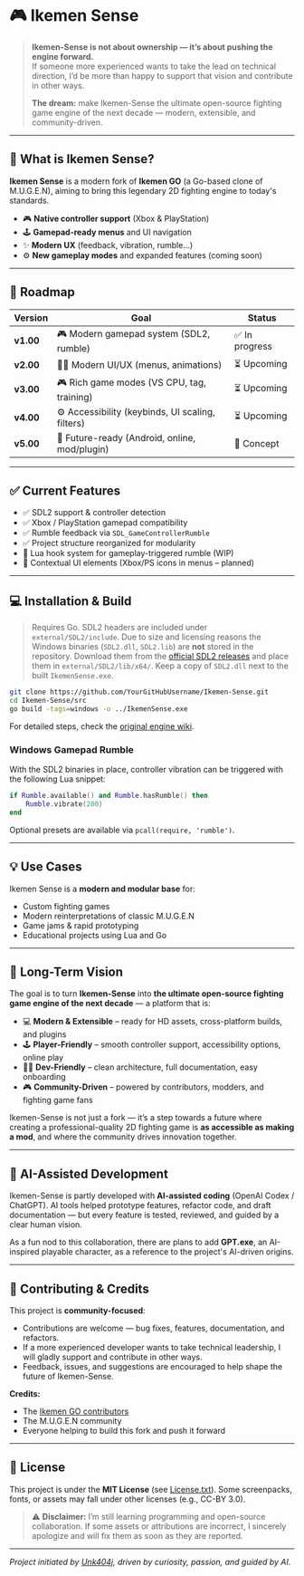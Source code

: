 # 🎮 Ikemen Sense

> **Ikemen-Sense is not about ownership — it’s about pushing the engine forward.**  
> If someone more experienced wants to take the lead on technical direction, I’d be more than happy to support that vision and contribute in other ways.  
>  
> **The dream:** make Ikemen-Sense the ultimate open-source fighting game engine of the next decade — modern, extensible, and community-driven.

---

## 📌 What is Ikemen Sense?

**Ikemen Sense** is a modern fork of **Ikemen GO** (a Go-based clone of M.U.G.E.N), aiming to bring this legendary 2D fighting engine to today's standards.

- 🎮 **Native controller support** (Xbox & PlayStation)
- 🕹️ **Gamepad-ready menus** and UI navigation
- ✨ **Modern UX** (feedback, vibration, rumble…)
- ⚙️ **New gameplay modes** and expanded features (coming soon)

---

## 🧽 Roadmap

| Version | Goal | Status |
|--------|------|--------|
| **v1.00** | 🎮 Modern gamepad system (SDL2, rumble) | ✅ In progress |
| **v2.00** | 🧑‍🎨 Modern UI/UX (menus, animations) | ⏳ Upcoming |
| **v3.00** | 🎮 Rich game modes (VS CPU, tag, training) | ⏳ Upcoming |
| **v4.00** | ⚙️ Accessibility (keybinds, UI scaling, filters) | ⏳ Upcoming |
| **v5.00** | 🚀 Future-ready (Android, online, mod/plugin) | 🔮 Concept |

---

## ✅ Current Features

- ✅ SDL2 support & controller detection  
- ✅ Xbox / PlayStation gamepad compatibility  
- ✅ Rumble feedback via `SDL_GameControllerRumble`  
- ✅ Project structure reorganized for modularity  
- 🧲 Lua hook system for gameplay-triggered rumble (WIP)  
- 🧲 Contextual UI elements (Xbox/PS icons in menus – planned)

---

## 💻 Installation & Build

> Requires Go. SDL2 headers are included under `external/SDL2/include`.
> Due to size and licensing reasons the Windows binaries (`SDL2.dll`, `SDL2.lib`)
> are **not** stored in the repository. Download them from the
> [official SDL2 releases](https://github.com/libsdl-org/SDL/releases) and place
> them in `external/SDL2/lib/x64/`. Keep a copy of `SDL2.dll` next to the built
> `IkemenSense.exe`.

```bash
git clone https://github.com/YourGitHubUsername/Ikemen-Sense.git
cd Ikemen-Sense/src
go build -tags=windows -o ../IkemenSense.exe
```

For detailed steps, check the [original engine wiki](https://github.com/ikemen-engine/Ikemen-GO/wiki).

### Windows Gamepad Rumble

With the SDL2 binaries in place, controller vibration can be triggered with the
following Lua snippet:

```lua
if Rumble.available() and Rumble.hasRumble() then
    Rumble.vibrate(200)
end
```

Optional presets are available via `pcall(require, 'rumble')`.

---

## 💡 Use Cases

Ikemen Sense is a **modern and modular base** for:

* Custom fighting games
* Modern reinterpretations of classic M.U.G.E.N
* Game jams & rapid prototyping
* Educational projects using Lua and Go

---

## 🌟 Long-Term Vision

The goal is to turn **Ikemen-Sense** into **the ultimate open-source fighting game engine of the next decade** — a platform that is:

* 💻 **Modern & Extensible** – ready for HD assets, cross-platform builds, and plugins
* 🕹️ **Player-Friendly** – smooth controller support, accessibility options, online play
* 🧑‍💻 **Dev-Friendly** – clean architecture, full documentation, easy onboarding
* 🎮 **Community-Driven** – powered by contributors, modders, and fighting game fans

Ikemen-Sense is not just a fork — it’s a step towards a future where creating a professional-quality 2D fighting game is **as accessible as making a mod**, and where the community drives innovation together.

---

## 🤖 AI-Assisted Development

Ikemen-Sense is partly developed with **AI-assisted coding** (OpenAI Codex / ChatGPT).
AI tools helped prototype features, refactor code, and draft documentation — but every feature is tested, reviewed, and guided by a clear human vision.

As a fun nod to this collaboration, there are plans to add **GPT.exe**, an AI-inspired playable character, as a reference to the project's AI-driven origins.

---

## 🤝 Contributing & Credits

This project is **community-focused**:

* Contributions are welcome — bug fixes, features, documentation, and refactors.
* If a more experienced developer wants to take technical leadership, I will gladly support and contribute in other ways.
* Feedback, issues, and suggestions are encouraged to help shape the future of Ikemen-Sense.

**Credits:**

* The [Ikemen GO contributors](https://github.com/ikemen-engine/Ikemen-GO)
* The M.U.G.E.N community
* Everyone helping to build this fork and push it forward

---

## 📜 License

This project is under the **MIT License** (see [License.txt](./License.txt)).
Some screenpacks, fonts, or assets may fall under other licenses (e.g., CC-BY 3.0).

> ⚠️ **Disclaimer:** I’m still learning programming and open-source collaboration.
> If some assets or attributions are incorrect, I sincerely apologize and will fix them as soon as they are reported.

---

*Project initiated by [Unk404j](https://github.com/Unk404j), driven by curiosity, passion, and guided by AI.*

